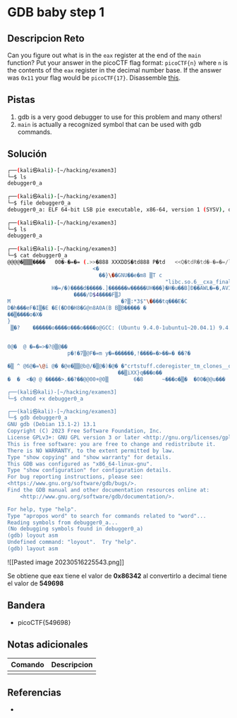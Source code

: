 # GDB baby step 1

## Descripcion Reto
Can you figure out what is in the `eax` register at the end of the `main` function? Put your answer in the picoCTF flag format: `picoCTF{n}` where `n` is the contents of the `eax` register in the decimal number base. If the answer was `0x11` your flag would be `picoCTF{17}`. Disassemble [this](https://artifacts.picoctf.net/c/512/debugger0_a).

## Pistas
1. gdb is a very good debugger to use for this problem and many others!
2. `main` is actually a recognized symbol that can be used with gdb commands.

## Solución
```bash
┌──(kali㉿kali)-[~/hacking/examen3]
└─$ ls
debugger0_a
                                                                                  
┌──(kali㉿kali)-[~/hacking/examen3]
└─$ file debugger0_a             
debugger0_a: ELF 64-bit LSB pie executable, x86-64, version 1 (SYSV), dynamically linked, interpreter /lib64/ld-linux-x86-64.so.2, BuildID[sha1]=15a10290db2cd2ec0c123cf80b88ed7d7f5cf9ff, for GNU/Linux 3.2.0, not stripped
                                                                                  
┌──(kali㉿kali)-[~/hacking/examen3]
└─$ ls
debugger0_a
                                                                                  
┌──(kali㉿kali)-[~/hacking/examen3]
└─$ cat debugger0_a             
@@@@�▒▒▒����   00�-�=�= (.>>�888 XXXDDS�td888 P�td   <<Q�tdR�td�-�=�=/lib64/ld-linux-x86-64.so.2GNU�GNU���,��
                           <�
                             ��}\��GNU��e�m8 ▒T c 
                                                  "libc.so.6__cxa_finalize__libc_start_mainGLIBC_2.2.5_ITM_deregisterTMCloneTable__gmon_start___ITM_registerTMCloneT�H�=��r/��H�=�/H��/H9�tH�N/H��t������H�=i/H�5b/H)�H��H��?H��H�H��tH�%/H����fD�����=%/u+UH�=/H��t
              H�=/�)����d�����.]������w�����UH���}�H�u��B]Ð��AWL�=�,AVI��AUI��ATA��UH�-�,SL)�H������H��t1��L��L��D��A��H��H9�u�H�[]A\A]A^A_�ff.������H�H��8���l,����<���T%����<��������zRx
                     ����/D$4����F▒J
M                                   �?▒:*3$"\����tq���E�C
D�h���eF�I▒�E �E(�D0�H8�G@n8A0A(B B▒B����� �
��▒����o�X�
}
 ▒�?    ������o����o���o����o@GCC: (Ubuntu 9.4.0-1ubuntu1~20.04.1) 9.4.0▒8X|��� �
 

0@�  @ �=�=>�?@▒@��
                   p�!�7▒@F�=m y�=������,!����=�>��=� ��?�

�▒ ^ @6@�=\@i @� �@e�▒▒@b@/�▒@�)�@� �"crtstuff.cderegister_tm_clones__do_global_dtors_auxcompleted.8061__do_global_dtors_aux_fini_array_entryframe_dummy__frame_dummy_init_array_entrydebugger0_a.c__FRAME_END____init_array_end_DYNAMIC__init_array_start__GNU_EH_FRAME_HDR_GLOBAL_OFFSET_TABLE___libc_csu_fini_ITM_deregisterTMCloneTable_edata__libc_start_main@@GLIBC_2.2.5__data_start__gmon_start____dso_handle_IO_stdin_used__libc_csu_init__bss_startmain__TMC_END___ITM_registerTMCloneTable__cxa_finalize@@GLIBC_2.2.5.symtab.strtab.shstrtab.interp.note.gnu.property.note.gnu.build-id.note.ABI-tag.gnu.hash.dynsym.dynstr.gnu.version.gnu.version_r.rela.dyn.init.plt.plt.got.text.fini.rodata.eh_frame_hdr.eh_frame.init_array.fini_array.dynamic.data.bss.comment▒▒#886XX$I|| W���o��a
                                   ��▒iXX}q���o��
�  �  <�@ @ �����>.��?��@@00+@0▒        6�8      ~���o�▒�  �00�@@u���

┌──(kali㉿kali)-[~/hacking/examen3]
└─$ chmod +x debugger0_a 

┌──(kali㉿kali)-[~/hacking/examen3]
└─$ gdb debugger0_a      
GNU gdb (Debian 13.1-2) 13.1
Copyright (C) 2023 Free Software Foundation, Inc.
License GPLv3+: GNU GPL version 3 or later <http://gnu.org/licenses/gpl.html>
This is free software: you are free to change and redistribute it.
There is NO WARRANTY, to the extent permitted by law.
Type "show copying" and "show warranty" for details.
This GDB was configured as "x86_64-linux-gnu".
Type "show configuration" for configuration details.
For bug reporting instructions, please see:
<https://www.gnu.org/software/gdb/bugs/>.
Find the GDB manual and other documentation resources online at:
    <http://www.gnu.org/software/gdb/documentation/>.

For help, type "help".
Type "apropos word" to search for commands related to "word"...
Reading symbols from debugger0_a...
(No debugging symbols found in debugger0_a)
(gdb) loyout asm
Undefined command: "loyout".  Try "help".
(gdb) layout asm

```

![[Pasted image 20230516225543.png]]

Se obtiene que eax tiene el valor de **0x86342** al convertirlo a decimal tiene el valor de **549698**

## Bandera
* picoCTF{549698}

## Notas adicionales
| Comando | Descripcion |
|---------|-------------|
|  |  |

## Referencias
- []()